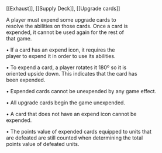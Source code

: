 [[Exhaust]], [[Supply Deck]], [[Upgrade cards]]

A player must expend some upgrade cards to  
resolve the abilities on those cards. Once a card is  
expended, it cannot be used again for the rest of  
that game.  

• If a card has an expend icon, it requires the  
player to expend it in order to use its abilities.

• To expend a card, a player rotates it 180º so it is  
oriented upside down. This indicates that the card has  
been expended.  

• Expended cards cannot be unexpended by any game effect.  

• All upgrade cards begin the game unexpended.  

• A card that does not have an expend icon cannot be  
expended.  

• The points value of expended cards equipped to units that  
are defeated are still counted when determining the total  
points value of defeated units.  
